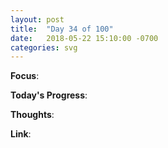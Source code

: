 ```yaml
---
layout: post
title:  "Day 34 of 100"
date:   2018-05-22 15:10:00 -0700
categories: svg 
---
```


**Focus**: 

**Today's Progress**:   

**Thoughts**: 

**Link**: 